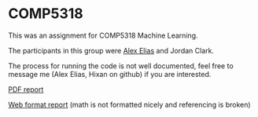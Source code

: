 # COMP5318

This was an assignment for COMP5318 Machine Learning.

The participants in this group were [Alex Elias](hixan.github.io) and Jordan Clark.

The process for running the code is not well documented, feel free to message me (Alex Elias, Hixan on github) if you are interested.

[PDF report](report/report.pdf)

[Web format report](report/report.org) (math is not formatted nicely and referencing is broken)
